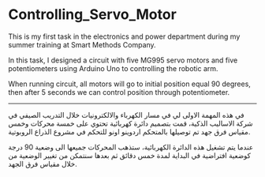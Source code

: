 # Controlling_Servo_Motor

This is my first task in the electronics and power department during my summer training at Smart Methods Company.

In this task, I designed a circuit with five MG995 servo motors and five potentiometers using Arduino Uno to controlling the robotic arm.

When running circuit, all motors will go to initial position equal 90 degrees, then after 5 seconds we can control position through potentiometer.

____________________________________________________________

في هذه المهمة الاولى لي في مسار الكهرباء والالكترونيات خلال التدريب الصيفي في شركة الاساليب الذكية، قمت بتصميم دائرة كهربائية تحتوي على خمسة محركات وخمس مقياس فرق جهد تم توصيلها بالمتحكم اردوينو اونو للتحكم في مشروع الذراع الروبوتية.

عندما يتم تشغيل هذه الدائرة الكهربائية، ستذهب المحركات جميعها الى وضعية 90 درجة كوضعية افتراضية في البداية لمدة خمس دقائق ثم بعدها سنتمكن من تغيير الوضعية من خلال مقياس فرق الجهد.
